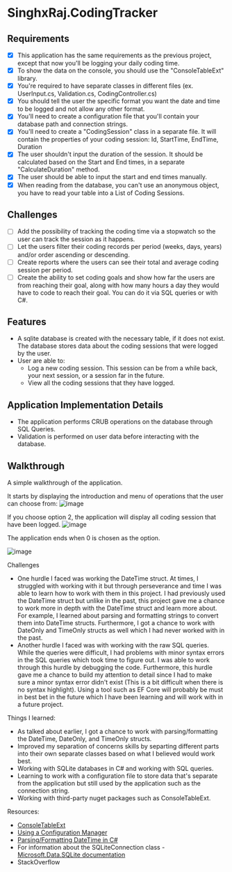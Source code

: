 # SinghxRaj.CodingTracker

## Requirements
- [x] This application has the same requirements as the previous project, except that now you'll be logging your daily coding time.
- [x] To show the data on the console, you should use the "ConsoleTableExt" library.
- [x] You're required to have separate classes in different files (ex. UserInput.cs, Validation.cs, CodingController.cs)
- [x] You should tell the user the specific format you want the date and time to be logged and not allow any other format.
- [x] You'll need to create a configuration file that you'll contain your database path and connection strings.
- [x] You'll need to create a "CodingSession" class in a separate file. It will contain the properties of your coding session: Id, StartTime, EndTime, Duration
- [x] The user shouldn't input the duration of the session. It should be calculated based on the Start and End times, in a separate "CalculateDuration" method.
- [x] The user should be able to input the start and end times manually.
- [x] When reading from the database, you can't use an anonymous object, you have to read your table into a List of Coding Sessions.

## Challenges
- [ ] Add the possibility of tracking the coding time via a stopwatch so the user can track the session as it happens.
- [ ] Let the users filter their coding records per period (weeks, days, years) and/or order ascending or descending.
- [ ] Create reports where the users can see their total and average coding session per period.
- [ ] Create the ability to set coding goals and show how far the users are from reaching their goal, along with how many hours a day they would have to code to reach their goal. You can do it via SQL queries or with C#.

## Features
- A sqlite database is created with the necessary table, if it does not exist. The database stores data about the coding sessions that were logged by the user.
- User are able to:
  - Log a new coding session. This session can be from a while back, your next session, or a session far in the future.
  - View all the coding sessions that they have logged.
  
 ## Application Implementation Details
 - The application performs CRUB operations on the database through SQL Queries. 
 - Validation is performed on user data before interacting with the database.
 
 ## Walkthrough
 A simple walkthrough of the application.
 
 It starts by displaying the introduction and menu of operations that the user can choose from:
 ![image](https://user-images.githubusercontent.com/69612398/213860283-f28527b8-e7b8-44e7-887f-c5f1eb499713.png)

 If you choose option 2, the application will display all coding session that have been logged.
 ![image](https://user-images.githubusercontent.com/69612398/213860295-bb36193a-99c1-43e3-a33d-efc12dd215cb.png)

 The application ends when 0 is chosen as the option.
 
 ![image](https://user-images.githubusercontent.com/69612398/213860308-ef96fe42-89c5-4ecf-8216-8ada4cb6c305.png)


 Challenges
 - One hurdle I faced was working the DateTime struct. At times, I struggled with working with it but through perseverance and time I was able to learn how to work with them in this project. I had previously used the DateTime struct but unlike in the past, this project gave me a chance to work more in depth with the DateTime struct and learn more about. For example, I learned about parsing and formatting strings to convert them into DateTime structs. Furthermore, I got a chance to work with DateOnly and TimeOnly structs as well which I had never worked with in the past.
 - Another hurdle I faced was with working with the raw SQL queries. While the queries were difficult, I had problems with minor syntax errors in the SQL queries which took time to figure out. I was able to work through this hurdle by debugging the code. Furthermore, this hurdle gave me a chance to build my attention to detail since I had to make sure a minor syntax error didn't exist (This is a bit difficult when there is no syntax highlight). Using a tool such as EF Core will probably be must in  best bet in the future which I have been learning and will work with in a future project.
 
 
 Things I learned:
 - As talked about earlier, I got a chance to work with parsing/formatting the DateTime, DateOnly, and TimeOnly structs.
 - Improved my separation of concerns skills by separting different parts into their own separate classes based on what I believed would work best.
 - Working with SQLite databases in C# and working with SQL queries.
 - Learning to work with a configuration file to store data that's separate from the application but still used by the application such as the connection string.
 - Working with third-party nuget packages such as ConsoleTableExt.
 
Resources:
- [ConsoleTableExt](https://github.com/minhhungit/ConsoleTableExt)
- [Using a Configuration Manager](https://docs.microsoft.com/en-us/troubleshoot/dotnet/csharp/store-custom-information-config-file)
- [Parsing/Formatting DateTime in C#](https://learn.microsoft.com/en-us/dotnet/api/system.datetime?view=net-7.0)
- For information about the SQLiteConnection class - [Microsoft.Data.SQLite documentation](https://learn.microsoft.com/en-us/dotnet/standard/data/sqlite/?tabs=netcore-cli)
- StackOverflow
